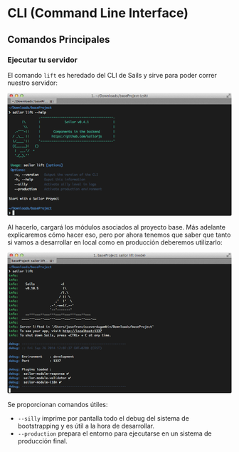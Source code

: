 # CLI (Command Line Interface)

## Comandos Principales

### Ejecutar tu servidor

El comando `lift` es heredado del CLI de Sails y sirve para poder correr nuestro servidor:

![](../img/lift1.png)

Al hacerlo, cargará los módulos asociados al proyecto base. Más adelante explicaremos cómo hacer eso, pero por ahora tenemos que saber que tanto si vamos a desarrollar en local como en producción deberemos utilizarlo:

![](../img/lift2.png)

Se proporcionan comandos útiles:

* `--silly` imprime por pantalla todo el debug del sistema de bootstrapping y es útil a la hora de desarrollar.
* `--production` prepara el entorno para ejecutarse en un sistema de producción final.
